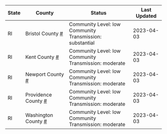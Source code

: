 State | County | Status | Last Updated
--- | --- | --- | --- 
RI | Bristol County <a href="#bristol_county">#</a> | <a name="bristol_county"></a>Community Level: low<br/>Community Transmission: substantial | 2023-04-03
RI | Kent County <a href="#kent_county">#</a> | <a name="kent_county"></a>Community Level: low<br/>Community Transmission: moderate | 2023-04-03
RI | Newport County <a href="#newport_county">#</a> | <a name="newport_county"></a>Community Level: low<br/>Community Transmission: moderate | 2023-04-03
RI | Providence County <a href="#providence_county">#</a> | <a name="providence_county"></a>Community Level: low<br/>Community Transmission: moderate | 2023-04-03
RI | Washington County <a href="#washington_county">#</a> | <a name="washington_county"></a>Community Level: low<br/>Community Transmission: moderate | 2023-04-03
